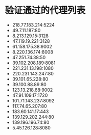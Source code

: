 # 验证通过的代理列表

 - 218.77.183.214:5224
 - 49.7.11.187:80
 - 8.213.129.15:3128
 - 47.119.19.221:3128
 - 61.158.175.38:9002
 - 8.220.136.174:8008
 - 47.251.74.38:50
 - 39.102.208.189:8081
 - 221.231.13.198:1080
 - 220.231.143.247:80
 - 39.101.65.228:80
 - 39.100.88.89:80
 - 123.13.218.68:9002
 - 47.91.109.17:1720
 - 101.71.143.237:8092
 - 117.74.65.207:80
 - 183.60.141.17:443
 - 139.129.202.244:80
 - 139.196.196.74:80
 - 5.45.126.128:8080
